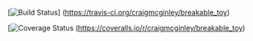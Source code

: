 [![Build Status](https://travis-ci.org/craigmcginley/breakable_toy.svg?branch=master)]
(https://travis-ci.org/craigmcginley/breakable_toy)

[![Coverage Status](https://coveralls.io/repos/craigmcginley/breakable_toy/badge.png)
(https://coveralls.io/r/craigmcginley/breakable_toy)
